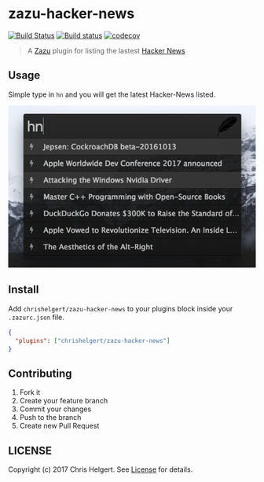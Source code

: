 # zazu-hacker-news

[![Build Status](https://travis-ci.org/chrishelgert/hapi-tailor-middleware.svg?branch=master)](https://travis-ci.org/chrishelgert/hapi-tailor-middleware)
[![Build status](https://ci.appveyor.com/api/projects/status/c5qo9wa0n4uwakfj/branch/master?svg=true)](https://ci.appveyor.com/project/chrishelgert/hapi-tailor-middleware/branch/master)
[![codecov](https://codecov.io/gh/chrishelgert/hapi-tailor-middleware/branch/master/graph/badge.svg)](https://codecov.io/gh/chrishelgert/hapi-tailor-middleware)

> A [Zazu](https://github.com/tinytacoteam/zazu) plugin for listing the lastest [Hacker News](https://news.ycombinator.com/)

## Usage

Simple type in `hn` and you will get the latest Hacker-News listed.

![screenshot](./screenshot.png)

## Install

Add `chrishelgert/zazu-hacker-news` to your plugins block inside your `.zazurc.json` file.

```json
{
  "plugins": ["chrishelgert/zazu-hacker-news"]
}
```

## Contributing

1. Fork it
2. Create your feature branch
3. Commit your changes
4. Push to the branch
5. Create new Pull Request

## LICENSE

Copyright (c) 2017 Chris Helgert. See [License](./LICENSE) for details.
